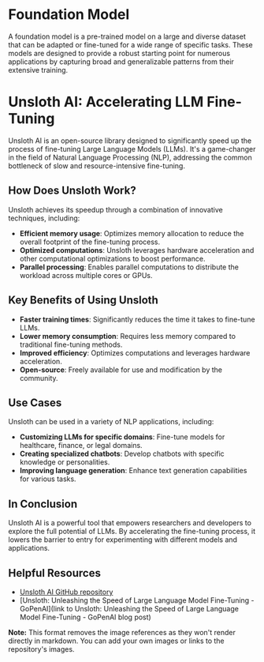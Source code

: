 # Foundation Model

A foundation model is a pre-trained model on a large and diverse dataset that can be adapted or fine-tuned for a wide range of specific tasks. These models are designed to provide a robust starting point for numerous applications by capturing broad and generalizable patterns from their extensive training.

# Unsloth AI: Accelerating LLM Fine-Tuning

Unsloth AI is an open-source library designed to significantly speed up the process of fine-tuning Large Language Models (LLMs). It's a game-changer in the field of Natural Language Processing (NLP), addressing the common bottleneck of slow and resource-intensive fine-tuning.

## How Does Unsloth Work?

Unsloth achieves its speedup through a combination of innovative techniques, including:

- **Efficient memory usage**: Optimizes memory allocation to reduce the overall footprint of the fine-tuning process.
- **Optimized computations**: Unsloth leverages hardware acceleration and other computational optimizations to boost performance.
- **Parallel processing**: Enables parallel computations to distribute the workload across multiple cores or GPUs.

## Key Benefits of Using Unsloth

- **Faster training times**: Significantly reduces the time it takes to fine-tune LLMs.
- **Lower memory consumption**: Requires less memory compared to traditional fine-tuning methods.
- **Improved efficiency**: Optimizes computations and leverages hardware acceleration.
- **Open-source**: Freely available for use and modification by the community.

## Use Cases

Unsloth can be used in a variety of NLP applications, including:

- **Customizing LLMs for specific domains**: Fine-tune models for healthcare, finance, or legal domains.
- **Creating specialized chatbots**: Develop chatbots with specific knowledge or personalities.
- **Improving language generation**: Enhance text generation capabilities for various tasks.

## In Conclusion

Unsloth AI is a powerful tool that empowers researchers and developers to explore the full potential of LLMs. By accelerating the fine-tuning process, it lowers the barrier to entry for experimenting with different models and applications.

## Helpful Resources

- [Unsloth AI GitHub repository](https://github.com/unslothai/unsloth)
- [Unsloth: Unleashing the Speed of Large Language Model Fine-Tuning - GoPenAI](link to Unsloth: Unleashing the Speed of Large Language Model Fine-Tuning - GoPenAI blog post)

**Note:** This format removes the image references as they won't render directly in markdown. You can add your own images or links to the repository's images.
